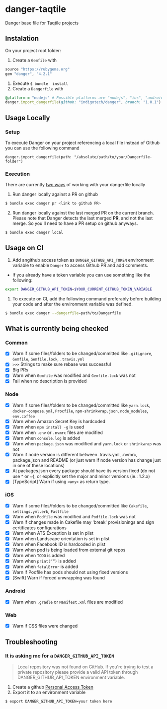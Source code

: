 # danger-taqtile

Danger base file for Taqtile projects

## Instalation

On your project root folder:

1. Create a `Gemfile` with
```ruby
source "https://rubygems.org"
gem "danger", "4.2.1"
```
1. Execute `$ bundle  install`
1. Create a `Dangerfile` with
```ruby
@platform = "nodejs" # Possible platforms are "nodejs", "ios", "android" and "web"
danger.import_dangerfile(github: "indigotech/danger", branch: "1.0.1") # replace version by latest on "Releases" section
```

## Usage Locally

### Setup
To execute Danger on your project referencing a local file instead of Github you can use the following command
```
danger.import_dangerfile(path: "/absolute/path/to/your/Dangerfile-folder")
```

### Execution

There are currently [two ways](http://danger.systems/guides/troubleshooting.html#i-want-to-work-locally-on-my-dangerfile) of working with your dangerfile locally

1. Run danger locally against a PR on github
```bash
$ bundle exec danger pr <link to github PR>
```

2. Run danger locally against the last merged PR on the current branch. Please note that Danger detects the last merged **PR**, and not the last merge. So you'll need to have a PR setup on github anyways.
```bash
$ bundle exec danger local
```



## Usage on CI

1. Add angithub access token as `DANGER_GITHUB_API_TOKEN` environment variable to enable `Danger` to access Github PR and add comments. 
  - If you already have a token variable you can use something like the following:
  ```bash
  export DANGER_GITHUB_API_TOKEN=$YOUR_CURRENT_GITHUB_TOKEN_VARIABLE
  ```
1. To execute on CI, add the following command preferably before building your code and after the environment variable was defined.
```bash
$ bundle exec danger --dangerfile=path/to/Dangerfile
```


## What is currently being checked

### Common

- [x] Warn if some files/folders to be changed/committed like `.gitignore`, `Gemfile`, `Gemfile.lock`, `.travis.yml`
- [x] `>>>` Strings to make sure rebase was successful
- [x] Big PRs
- [x] Warn when `Gemfile` was modified and `Gemfile.lock` was not
- [x] Fail when no description is provided

### Node

- [x] Warn if some files/folders to be changed/committed like `yarn.lock`, `docker-compose.yml`, `Procfile`, `npm-shrinkwrap.json`, `node_modules`, `env.coffee`
- [x] Warn when Amazon Secret Key is hardcoded
- [x] Warn when `npm install -g` is used
- [x] Warn when `.env` or `.nvmrc` files are modified
- [x] Warn when `console.log` is added 
- [x] Warn when `package.json` was modified and `yarn.lock` or `shrinkwrap` was not
- [x] Warn if node version is different between .travis.yml, .nvmrc, package.json and README (or just warn if node version has change just in one of these locations)
- [x] At packages.json every package should have its version fixed (do not use ^ or ~), or explicitly set the major and minor versions (ie.: 1.2.x)
- [x] [TypeScript] Warn if using `<any>` as return type.

### iOS

- [x] Warn if some files/folders to be changed/committed like `Cakefile`, `settings.yml.erb`, `Fastfile`
- [x] Warn when `Podfile` was modified and `Podfile.lock` was not
- [x] Warn if changes made in Cakefile may 'break' provisionings and sign certificates configurations
- [x] Warn when ATS Exception is set in plist
- [x] Warn when Landscape orientation is set in plist
- [x] Warn when Facebook ID is hardcoded in plist
- [x] Warn when pod is being loaded from external git repos
- [x] Warn when `TODO` is added
- [x] Warn when `print(“”)` is added
- [x] Warn when `fatalError` is added
- [x] Warn if Podfile has pods should not using fixed versions
- [x] [Swift] Warn if forced unwrapping was found

### Android

- [x] Warn when `.gradle` or `Manifest.xml` files are modified

### Web

- [x] Warn if CSS files were changed

## Troubleshooting

### It is asking me for a `DANGER_GITHUB_API_TOKEN`

> Local repository was not found on GitHub. If you're trying to test a private repository please provide a valid API token through DANGER_GITHUB_API_TOKEN environment variable.

1. Create a github [Personal Access Token](https://help.github.com/articles/creating-an-access-token-for-command-line-use/)
2. Export it to an environment variable
```bash
$ export DANGER_GITHUB_API_TOKEN=your token here
```